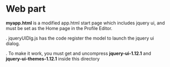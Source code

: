 # Web part

**myapp.html** is a modified app.html start page which includes jquery ui, and must be set as the Home page in the Profile Editor.

. jqueryUIDlg.js has the code register the model to launch the jquery ui dialog.


. To make it work, you must get and uncompress **jquery-ui-1.12.1** and **jquery-ui-themes-1.12.1** inside this directory

